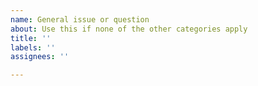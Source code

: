 ```yaml
---
name: General issue or question
about: Use this if none of the other categories apply
title: ''
labels: ''
assignees: ''

---
```


<!-- Please describe your suggestion/problem/question in as much detail as possible. -->

